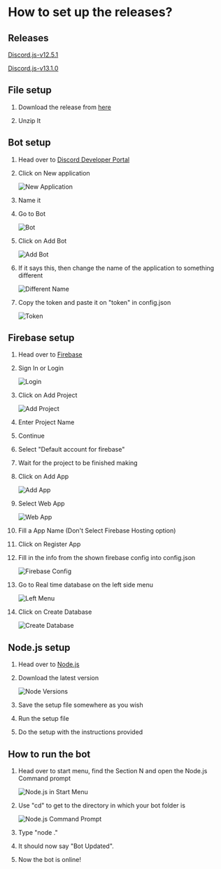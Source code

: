 # How to set up the releases?

## Releases
[Discord.js-v12.5.1](https://github.com/FloatingComet62/UniverseSafe/releases/tag/v12)

[Discord.js-v13.1.0](https://github.com/FloatingComet62/UniverseSafe/releases/tag/v13)


## File setup

1. Download the release from [here](https://github.com/FloatingComet62/UniverseSafe/releases)

2. Unzip It


## Bot setup

1. Head over to [Discord Developer Portal](https://discord.com/developers/applications)

2. Click on New application

   ![New Application](https://cdn.discordapp.com/attachments/753507198235050006/886547598163447828/unknown.png)

3. Name it

4. Go to Bot

   ![Bot](https://media.discordapp.net/attachments/753507198235050006/886548069246726204/unknown.png)

5. Click on Add Bot

   ![Add Bot](https://media.discordapp.net/attachments/753507198235050006/886548300600324136/unknown.png)

6. If it says this, then change the name of the application to something different

   ![Different Name](https://media.discordapp.net/attachments/753507198235050006/886548769779363870/unknown.png)

7. Copy the token and paste it on "token" in config.json

   ![Token](https://media.discordapp.net/attachments/753507198235050006/886549310249009182/unknown.png)
   ​

## Firebase setup

1. Head over to [Firebase](https://console.firebase.google.com/u/0/)

2. Sign In or Login

   ![Login](https://media.discordapp.net/attachments/753507198235050006/886550330517622794/unknown.png?width=421&height=463)

3. Click on Add Project

   ![Add Project](https://media.discordapp.net/attachments/753507198235050006/886550681719304212/unknown.png)

4. Enter Project Name

5. Continue

6. Select "Default account for firebase"

7. Wait for the project to be finished making

8. Click on Add App

   ![Add App](https://media.discordapp.net/attachments/753507198235050006/886551754576105502/unknown.png)

9. Select Web App

   ![Web App](https://media.discordapp.net/attachments/753507198235050006/886552020180406313/unknown.png)

10. Fill a App Name
    (Don't Select Firebase Hosting option)

11. Click on Register App

12. Fill in the info from the shown firebase config into config.json

    ![Firebase Config](https://media.discordapp.net/attachments/753507198235050006/886553366459723776/unknown.png)

13. Go to Real time database on the left side menu

    ![Left Menu](https://media.discordapp.net/attachments/753507198235050006/886844640806969344/unknown.png)

14. Click on Create Database

    ![Create Database](https://media.discordapp.net/attachments/753507198235050006/886845747734151188/unknown.png)


## Node.js setup

1. Head over to [Node.js](https://nodejs.org/en/)

2. Download the latest version

   ![Node Versions](https://media.discordapp.net/attachments/753507198235050006/886554356294512681/unknown.png)

3. Save the setup file somewhere as you wish

4. Run the setup file

5. Do the setup with the instructions provided


## How to run the bot

1. Head over to start menu, find the Section N and open the Node.js Command prompt

   ![Node.js in Start Menu](https://media.discordapp.net/attachments/753507198235050006/886555117296447528/unknown.png)

2. Use "cd" to get to the directory in which your bot folder is

   ![Node.js Command Prompt](https://media.discordapp.net/attachments/753507198235050006/886556820091588618/unknown.png)

3. Type "node ."

4. It should now say "Bot Updated".

5. Now the bot is online!
